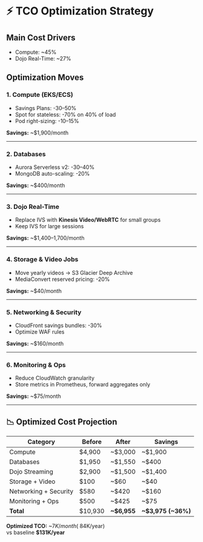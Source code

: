 # ⚡ TCO Optimization Strategy

## Main Cost Drivers
- Compute: ~45%
- Dojo Real-Time: ~27%

## Optimization Moves

### 1. Compute (EKS/ECS)
- Savings Plans: -30–50%
- Spot for stateless: -70% on 40% of load
- Pod right-sizing: -10–15%

**Savings:** ~$1,900/month

---

### 2. Databases
- Aurora Serverless v2: -30–40%
- MongoDB auto-scaling: -20%

**Savings:** ~$400/month

---

### 3. Dojo Real-Time
- Replace IVS with **Kinesis Video/WebRTC** for small groups
- Keep IVS for large sessions

**Savings:** ~$1,400–1,700/month

---

### 4. Storage & Video Jobs
- Move yearly videos → S3 Glacier Deep Archive
- MediaConvert reserved pricing: -20%

**Savings:** ~$40/month

---

### 5. Networking & Security
- CloudFront savings bundles: -30%
- Optimize WAF rules

**Savings:** ~$160/month

---

### 6. Monitoring & Ops
- Reduce CloudWatch granularity
- Store metrics in Prometheus, forward aggregates only

**Savings:** ~$75/month

---

## 📉 Optimized Cost Projection

| Category              | Before | After | Savings |
|-----------------------|--------|-------|---------|
| Compute               | $4,900 | ~$3,000 | ~$1,900 |
| Databases             | $1,950 | ~$1,550 | ~$400 |
| Dojo Streaming        | $2,900 | ~$1,500 | ~$1,400 |
| Storage + Video       | $100   | ~$60   | ~$40 |
| Networking + Security | $580   | ~$420  | ~$160 |
| Monitoring + Ops      | $500   | ~$425  | ~$75 |
| **Total**             | $10,930 | **~$6,955** | **~$3,975 (~36%)** |

**Optimized TCO:** ~$7K/month (~$84K/year)  
vs baseline **$131K/year**
